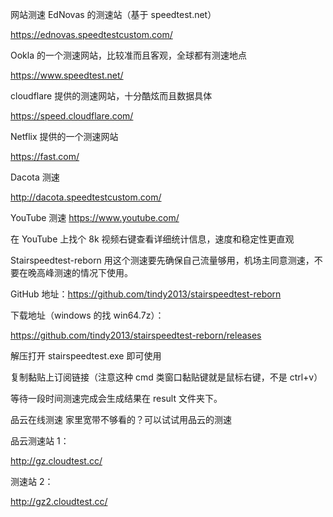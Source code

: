 网站测速
EdNovas 的测速站（基于 speedtest.net）

https://ednovas.speedtestcustom.com/

Ookla 的一个测速网站，比较准而且客观，全球都有测速地点

https://www.speedtest.net/

cloudflare 提供的测速网站，十分酷炫而且数据具体

https://speed.cloudflare.com/

Netflix 提供的一个测速网站

https://fast.com/

Dacota 测速

http://dacota.speedtestcustom.com/

YouTube 测速
https://www.youtube.com/

在 YouTube 上找个 8k 视频右键查看详细统计信息，速度和稳定性更直观

Stairspeedtest-reborn
用这个测速要先确保自己流量够用，机场主同意测速，不要在晚高峰测速的情况下使用。

GitHub 地址：https://github.com/tindy2013/stairspeedtest-reborn

下载地址（windows 的找 win64.7z）：

https://github.com/tindy2013/stairspeedtest-reborn/releases

解压打开 stairspeedtest.exe 即可使用

复制黏贴上订阅链接（注意这种 cmd 类窗口黏贴键就是鼠标右键，不是 ctrl+v）

等待一段时间测速完成会生成结果在 result 文件夹下。

品云在线测速
家里宽带不够看的？可以试试用品云的测速

品云测速站 1：

http://gz.cloudtest.cc/

测速站 2：

http://gz2.cloudtest.cc/
